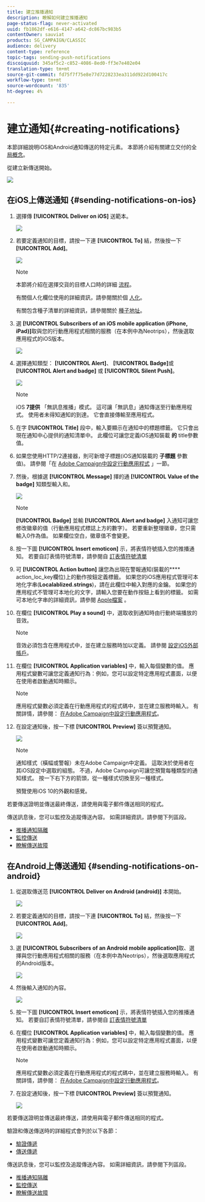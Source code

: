 ```yaml
---
title: 建立推播通知
description: 瞭解如何建立推播通知
page-status-flag: never-activated
uuid: fb1862df-e616-4147-a642-dc867bc983b5
contentOwner: sauviat
products: SG_CAMPAIGN/CLASSIC
audience: delivery
content-type: reference
topic-tags: sending-push-notifications
discoiquuid: 345af5c2-c852-4086-8ed0-ff3e7e402e04
translation-type: tm+mt
source-git-commit: fd75f7f75e8e77d7228233ea311dd922d100417c
workflow-type: tm+mt
source-wordcount: '835'
ht-degree: 4%

---
```



# 建立通知{#creating-notifications}

本節詳細說明iOS和Android通知傳送的特定元素。 本節將介紹有關建立交付的全 [局概念](../../delivery/using/steps-about-delivery-creation-steps.md)。

從建立新傳送開始。

![](assets/nmac_delivery_1.png)

## 在iOS上傳送通知 {#sending-notifications-on-ios}

1. 選擇傳 **[!UICONTROL Deliver on iOS]** 送範本。

   ![](assets/nmac_delivery_ios_1.png)

1. 若要定義通知的目標，請按一下連 **[!UICONTROL To]** 結，然後按一下 **[!UICONTROL Add]**。

   ![](assets/nmac_delivery_ios_2.png)

   >[!NOTE]
   >
   >本節將介紹在選擇交貨的目標人口時的詳細 [流程](../../delivery/using/steps-defining-the-target-population.md)。
   >
   >有關個人化欄位使用的詳細資訊，請參閱關於個 [人化](../../delivery/using/about-personalization.md)。
   >
   >有關包含種子清單的詳細資訊，請參閱關於 [種子地址](../../delivery/using/about-seed-addresses.md)。

1. 選 **[!UICONTROL Subscribers of an iOS mobile application (iPhone, iPad)]**&#x200B;取與您的行動應用程式相關的服務（在本例中為Neotrips），然後選取應用程式的iOS版本。

   ![](assets/nmac_delivery_ios_3.png)

1. 選擇通知類型： **[!UICONTROL Alert]**、 **[!UICONTROL Badge]**&#x200B;或 **[!UICONTROL Alert and badge]** 或 **[!UICONTROL Silent Push]**。

   ![](assets/nmac_delivery_ios_4.png)

   >[!NOTE]
   >
   >iOS **7提供** 「無訊息推播」模式。 這可讓「無訊息」通知傳送至行動應用程式。 使用者未得知通知的到達。 它會直接傳輸至應用程式。

1. 在字 **[!UICONTROL Title]** 段中，輸入要顯示在通知中的標題標籤。 它只會出現在通知中心提供的通知清單中。 此欄位可讓您定義iOS通知裝載 **的** title參數值。

1. 如果您使用HTTP/2連接器，則可新增子標題(iOS通知裝載的 **子標題** 參數值)。 請參閱「在 [Adobe Campaign中設定行動應用程式](../../delivery/using/configuring-the-mobile-application.md) 」一節。

1. 然後，根據選 **[!UICONTROL Message]** 擇的通 **[!UICONTROL Value of the badge]** 知類型輸入和。

   ![](assets/nmac_delivery_ios_5.png)

   >[!NOTE]
   >
   >**[!UICONTROL Badge]** 並輸 **[!UICONTROL Alert and badge]** 入通知可讓您修改徽章的值（行動應用程式標誌上方的數字）。 若要重新整理徽章，您只需輸入0作為值。 如果欄位空白，徽章值不會變更。

1. 按一下圖 **[!UICONTROL Insert emoticon]** 示，將表情符號插入您的推播通知。 若要自訂表情符號清單，請參閱自 [訂表情符號清單](../../delivery/using/customizing-emoticon-list.md)

1. 可 **[!UICONTROL Action button]** 讓您為出現在警報通知(裝載的&#x200B;**** action_loc_key欄位)上的動作按鈕定義標籤。 如果您的iOS應用程式管理可本地化字串(**Localablized.strings**)，請在此欄位中輸入對應的金鑰。 如果您的應用程式不管理可本地化的文字，請輸入您要在動作按鈕上看到的標籤。 如需可本地化字串的詳細資訊，請參閱 [Apple檔案](https://developer.apple.com/library/archive/documentation/NetworkingInternet/Conceptual/RemoteNotificationsPG/CreatingtheNotificationPayload.html#//apple_ref/doc/uid/TP40008194-CH10-SW1) 。
1. 在欄位 **[!UICONTROL Play a sound]** 中，選取收到通知時由行動終端播放的音效。

   >[!NOTE]
   >
   >音效必須包含在應用程式中，並在建立服務時加以定義。 請參閱 [設定iOS外部帳戶](../../delivery/using/configuring-the-mobile-application.md#configuring-external-account-ios)。

1. 在欄位 **[!UICONTROL Application variables]** 中，輸入每個變數的值。 應用程式變數可讓您定義通知行為：例如，您可以設定特定應用程式畫面，以便在使用者啟動通知時顯示。

   >[!NOTE]
   >
   >應用程式變數必須定義在行動應用程式的程式碼中，並在建立服務時輸入。 有關詳情，請參閱： [在Adobe Campaign中設定行動應用程式](../../delivery/using/configuring-the-mobile-application.md)。

1. 在設定通知後，按一下標 **[!UICONTROL Preview]** 簽以預覽通知。

   ![](assets/nmac_intro_2.png)

   >[!NOTE]
   >
   >通知樣式（橫幅或警報）未在Adobe Campaign中定義。 這取決於使用者在其iOS設定中選取的組態。 不過，Adobe Campaign可讓您預覽每種類型的通知樣式。 按一下右下方的箭頭，從一種樣式切換至另一種樣式。
   >
   >預覽使用iOS 10的外觀和感覺。

若要傳送證明並傳送最終傳送，請使用與電子郵件傳送相同的程式。

傳送訊息後，您可以監控及追蹤傳送內容。 如需詳細資訊，請參閱下列區段。

* [推播通知隔離](../../delivery/using/understanding-quarantine-management.md#push-notification-quarantines)
* [監控傳送](../../delivery/using/monitoring-a-delivery.md)
* [瞭解傳送故障](../../delivery/using/understanding-delivery-failures.md)

## 在Android上傳送通知 {#sending-notifications-on-android}

1. 從選取傳送范 **[!UICONTROL Deliver on Android (android)]** 本開始。

   ![](assets/nmac_delivery_android_1.png)

1. 若要定義通知的目標，請按一下連 **[!UICONTROL To]** 結，然後按一下 **[!UICONTROL Add]**。

   ![](assets/nmac_delivery_android_2.png)

1. 選 **[!UICONTROL Subscribers of an Android mobile application]**&#x200B;取、選擇與您行動應用程式相關的服務（在本例中為Neotrips），然後選取應用程式的Android版本。

   ![](assets/nmac_delivery_android_3.png)

1. 然後輸入通知的內容。

   ![](assets/nmac_delivery_android_4.png)

1. 按一下圖 **[!UICONTROL Insert emoticon]** 示，將表情符號插入您的推播通知。 若要自訂表情符號清單，請參閱自 [訂表情符號清單](../../delivery/using/defining-interactive-content.md)

1. 在欄位 **[!UICONTROL Application variables]** 中，輸入每個變數的值。 應用程式變數可讓您定義通知行為：例如，您可以設定特定應用程式畫面，以便在使用者啟動通知時顯示。

   >[!NOTE]
   >
   >應用程式變數必須定義在行動應用程式的程式碼中，並在建立服務時輸入。 有關詳情，請參閱： [在Adobe Campaign中設定行動應用程式](../../delivery/using/configuring-the-mobile-application.md)。

1. 在設定通知後，按一下標 **[!UICONTROL Preview]** 簽以預覽通知。

   ![](assets/nmac_intro_1.png)

若要傳送證明並傳送最終傳送，請使用與電子郵件傳送相同的程式。

驗證和傳送傳送時的詳細程式會列於以下各節：

* [驗證傳遞](../../delivery/using/steps-validating-the-delivery.md)
* [傳送傳遞](../../delivery/using/steps-sending-the-delivery.md)

傳送訊息後，您可以監控及追蹤傳送內容。 如需詳細資訊，請參閱下列區段。

* [推播通知隔離](../../delivery/using/understanding-quarantine-management.md#push-notification-quarantines)
* [監控傳送](../../delivery/using/monitoring-a-delivery.md)
* [瞭解傳送故障](../../delivery/using/understanding-delivery-failures.md)
